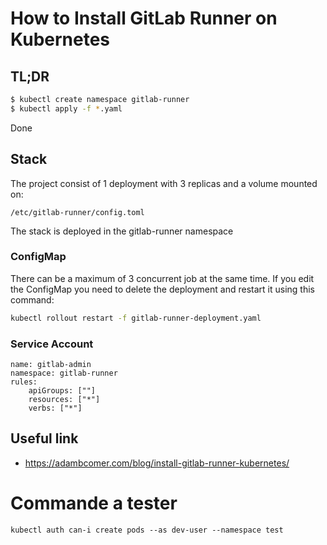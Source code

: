 # How to Install GitLab Runner on Kubernetes

## TL;DR
```bash
$ kubectl create namespace gitlab-runner
$ kubectl apply -f *.yaml
```
Done

## Stack

The project consist of 1 deployment with 3 replicas and a volume mounted on:

    /etc/gitlab-runner/config.toml

The stack is deployed in the gitlab-runner namespace

### ConfigMap
There can be a maximum of 3 concurrent job at the same time. If you edit the ConfigMap you need to delete the deployment and restart it using this command:

``` bash
kubectl rollout restart -f gitlab-runner-deployment.yaml
```

### Service Account
    name: gitlab-admin
    namespace: gitlab-runner
    rules:
        apiGroups: [""]
        resources: ["*"]
        verbs: ["*"]

## Useful link

- https://adambcomer.com/blog/install-gitlab-runner-kubernetes/


# Commande a tester

    kubectl auth can-i create pods --as dev-user --namespace test